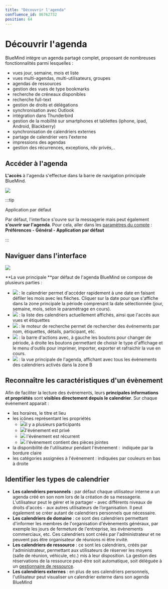 ```yaml
---
title: "Découvrir l'agenda"
confluence_id: 86762732
position: 64
---
```

# Découvrir l'agenda


BlueMind intègre un agenda partagé complet, proposant de nombreuses fonctionnalités parmi lesquelles :

- vues jour, semaine, mois et liste
- vues multi-agendas, multi-utilisateurs, groupes
- agendas de ressources
- gestion des vues de type bookmarks
- recherche de créneaux disponibles
- recherche full-text
- gestion de droits et délégations
- synchronisation avec Outlook
- intégration dans Thunderbird
- gestion de la mobilité sur smartphones et tablettes (iphone, ipad, Android, Blackberry)
- synchronisation de calendriers externes
- partage de calendrier vers l'externe
- impressions des agendas
- gestion des récurrences, exceptions, rdv privés,..


## Accéder à l'agenda

**L'accès** à l'agenda s'effectue dans la barre de navigation principale BlueMind.

![](../../../attachments/86762732/86762741.png)


:::tip

Application par défaut

Par défaut, l'interface s'ouvre sur la messagerie mais peut également **s'ouvrir sur l'agenda**. Pour cela, aller dans les [paramètres du compte](/STAGING/Guide_de_l_utilisateur_4.7/Paramétrer_le_compte_utilisateur/) : **Préférences - Général - Application par défaut**

:::

## Naviguer dans l'interface

![](../../../attachments/86762732/86762737.png)

**La vue principale **par défaut de l'agenda BlueMind se compose de plusieurs parties :

- ![](../../../attachments/86762732/86762752.png) : le calendrier permet d'accéder rapidement à une date en faisant défiler les mois avec les flèches. Cliquer sur la date pour que s'affiche dans la zone principale la période comprenant la date sélectionnée (jour, semaine, mois, selon le paramétrage en cours).
- ![](../../../attachments/86762732/86762751.png) : la liste des calendriers actuellement affichés, ainsi que l'accès aux vues et étiquettes
- ![](../../../attachments/86762732/86762750.png) : le moteur de recherche permet de rechercher des événements par nom, étiquettes, détails, participant, etc.
- ![](../../../attachments/86762732/86762749.png) : la barre d'actions avec, à gauche les boutons pour changer de période, à droite les boutons permettant de choisir le type d'affichage et le menu d'outils pour imprimer, importer, exporter et rafraichir la vue en cours.
- ![](../../../attachments/86762732/86762748.png) : la vue principale de l'agenda, affichant avec tous les évènements des calendriers activés dans la zone B


## Reconnaître les caractéristiques d'un évènement

Afin de faciliter la lecture des évènements, leurs **principales informations et propriétés** sont **visibles directement depuis le calendrier**. Sur chaque évènement apparait :


- les horaires, le titre et lieu
- les icônes représentant les propriétés
    - ![](../../../attachments/86762732/86762740.png)il y a plusieurs participants
    - ![](../../../attachments/86762732/86762739.png)l'événement est privé
    - ![](../../../attachments/86762732/86762738.png) l'événement est récurrent
    - ![](../../../attachments/86762732/86762736.png) l'évènement contient des pièces jointes
- la disponibilité de l'utilisateur pendant l'évènement :  indiquée par la bordure claire
- les catégories assignées à l'évènement : indiquées par couleurs en bas à droite


## Identifier les types de calendrier

- **Les calendriers personnels** : par défaut chaque utilisateur interne a un agenda créé en son nom lors de la création de sa messagerie. L'utilisateur peut le gérer et le partager - avec différents niveaux de droits d'accès - aux autres utilisateurs de l’organisation. Il peut également se créer autant de calendriers personnels que nécessaire.
- **Les calendriers de domaine** : ce sont des calendriers permettant d'informer les membres de l'organisation d'évènements généraux, par exemple les jours de fermeture de l'entreprise, les évènements commerciaux, etc. Ces calendriers sont créés par l'administrateur et ne peuvent pas être organisateur de réunions ni être invité.
- **Les calendriers de ressource** : ce sont les calendriers, créés par l'administrateur, permettant aux utilisateurs de réserver les moyens (salle de réunion, véhicule, etc.) mis à leur disposition. La gestion des réservations de la ressource peut-être soit automatique, soit déléguée à un [gestionnaire de ressource](/STAGING/Guide_de_l_utilisateur_4.7/L_agenda_4.7/Gérer_les_réservations_de_ressources/).
- **Les calendriers externes** : en plus de ses calendriers personnels, l'utilisateur peut visualiser un calendrier externe dans son agenda BlueMind


